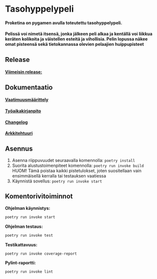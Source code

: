 # Tasohyppelypeli
#### Proketina on pygamen avulla toteutettu tasohyppelypeli.
#### Pelissä voi nimetä itsensä, jonka jälkeen peli alkaa ja kentällä voi liikkua keräten kolikoita ja väistellen esteitä ja vihollisia. Pelin lopussa näkee omat pisteensä sekä tietokannassa olevien pelaajien huippupisteet

## Release
#### [Viimeisin release:](https://github.com/mfaarni/ot-harjoitustyo/releases/tag/viikko5)
## Dokumentaatio
#### [Vaatimuusmäärittely](https://github.com/mfaarni/ot-harjoitustyo/blob/master/Dokumentaatio/vaatimuusmaarittely.md)
#### [Työaikakirjanpito](https://github.com/mfaarni/ot-harjoitustyo/blob/master/Dokumentaatio/Ty%C3%B6aikakirjanpito.md)
#### [Changelog](https://github.com/mfaarni/ot-harjoitustyo/blob/master/Dokumentaatio/changelog.md)
#### [Arkkitehtuuri](https://github.com/mfaarni/ot-harjoitustyo/blob/master/Dokumentaatio/arkkitehtuuri.md)

## Asennus

1. Asenna riippuvuudet seuraavalla komennolla:
```poetry install```
2. Suorita alustustoimenpiteet komennolla: 
 ```poetry run invoke build```
HUOM! Tämä poistaa kaikki pistetulokset, joten suositellaan vain ensimmäisellä kerralla tai testauksen vaatiessa
4. Käynnistä sovellus:
```poetry run invoke start```

## Komentorivitoiminnot
**Ohjelman käynnistys:**
```bash
poetry run invoke start
```

**Ohjelman testaus:**
```bash
poetry run invoke test
```

**Testikattavuus:**
``` bash
poetry run invoke coverage-report
```

**Pylint-raportti:**
```bash
poetry run invoke lint
```

